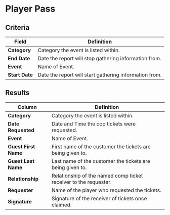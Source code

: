 # Player Pass

## Criteria

| **Field** | **Definition** |
| --- | --- |
| **Category** | Category the event is listed within. |
| **End Date** | Date the report will stop gathering information from. |
| **Event** |Name of Event.|
| **Start Date** | Date the report will start gathering information from. |

## Results

| **Column** | **Definition** |
| --- | --- |
| **Category** | Category the event is listed within. |
| **Date Requested** | Date and Time the cop tickets were requested.|
| **Event** |Name of Event.|
| **Guest First Name** | First name of the customer the tickets are being given to. |
| **Guest Last Name** | Last name of the customer the tickets are being given to. |
| **Relationship** | Relationship of the named comp ticket receiver to the requester. |
| **Requester** | Name of the player who requested the tickets.|
| **Signature** | Signature of the receiver of tickets once claimed. |

